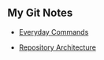 ## My Git Notes

* [Everyday Commands](01-Everyday-Commands.md)

* [Repository Architecture](02-Repository-Architecture.md)
